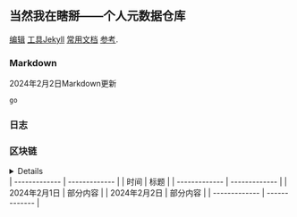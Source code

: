 ## 当然我在瞎掰——个人元数据仓库

 [编辑](https://github.com/weimaoer/weimaoer.github.io/edit/main/README.md)  [工具Jekyll](https://jekyllrb.com/) [常用文档](https://www.osgeo.cn/python-tutorial/webpub-makewebsite.html) [参考](https://docs.github.com/en/github/writing-on-github/getting-started-with-writing-and-formatting-on-github/basic-writing-and-formatting-syntax).
### Markdown
2024年2月2日Markdown更新
```markdown
go
```
### 日志

### 区块链
<details>折叠内容</details>
| ------------- | ------------- |
| 时间  | 标题 |
| ------------- | ------------- |
| 2024年2月1日  | 部分内容 |
| 2024年2月2日   | 部分内容  |
| ------------- | ------------- |
